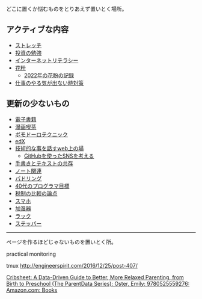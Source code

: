 どこに置くか悩むものをとりあえず置いとく場所。

## アクティブな内容

- [ストレッチ](ストレッチ.md)
- [投資の勉強](投資の勉強.md)
- [インターネットリテラシー](インターネットリテラシー.md)
- [花粉](花粉.md)
  - [2022年の花粉の記録](2022年の花粉の記録.md)
- [仕事のやる気が出ない時対策](仕事のやる気が出ない時対策.md)

## 更新の少ないもの

- [電子書籍](電子書籍.md)
- [漫画喫茶](漫画喫茶.md)
- [ポモドーロテクニック](ポモドーロテクニック.md)
- [edX](edX.md)
- [技術的な事を話すweb上の場](技術的な事を話すweb上の場.md)
  - [GitHubを使ったSNSを考える](GitHubを使ったSNSを考える.md)
- [手書きとテキストの共存](手書きとテキストの共存.md)
- [ノート関連](ノート関連.md)
- [パドリング](パドリング.md)
- [40代のプログラマ目標](40代のプログラマ目標.md)
- [税制の比較の論点](税制の比較の論点.md)
- [スマホ](スマホ.md)
- [加湿器](加湿器.md)
- [ラック](ラック.md)
- [ステッパー](ステッパー.md)

----
ページを作るほどじゃないものを置いとく所。

practical monitoring

tmux
http://engineerspirit.com/2016/12/25/post-407/

[Cribsheet: A Data-Driven Guide to Better, More Relaxed Parenting, from Birth to Preschool (The ParentData Series): Oster, Emily: 9780525559276: Amazon.com: Books](https://www.amazon.com/Cribsheet-Data-Driven-Relaxed-Parenting-Preschool/dp/0525559272/)

